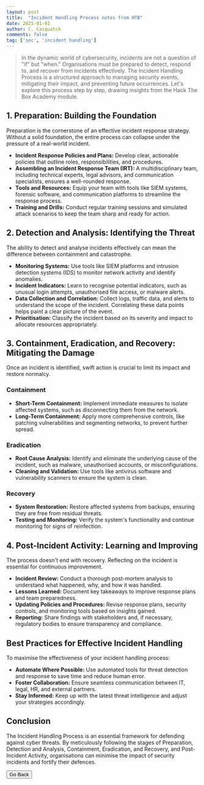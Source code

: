 ```yaml
---
layout: post
title:  "Incident Handling Process notes from HTB"
date: 2025-01-01
author: C. Casquatch
comments: false
tag: ['soc', 'incident handling']
---
```



> In the dynamic world of cybersecurity, incidents are not a question of "if" but "when." Organisations must be prepared to detect, respond to, and recover from incidents effectively. The Incident Handling Process is a structured approach to managing security events, mitigating their impact, and preventing future occurrences. Let's explore this process step by step, drawing insights from the Hack The Box Academy module.

## 1. Preparation: Building the Foundation
Preparation is the cornerstone of an effective incident response strategy. Without a solid foundation, the entire process can collapse under the pressure of a real-world incident.

- **Incident Response Policies and Plans:** Develop clear, actionable policies that outline roles, responsibilities, and procedures.
- **Assembling an Incident Response Team (IRT):** A multidisciplinary team, including technical experts, legal advisors, and communication specialists, ensures a well-rounded response.
- **Tools and Resources:** Equip your team with tools like SIEM systems, forensic software, and communication platforms to streamline the response process.
- **Training and Drills:** Conduct regular training sessions and simulated attack scenarios to keep the team sharp and ready for action.

## 2. Detection and Analysis: Identifying the Threat
The ability to detect and analyse incidents effectively can mean the difference between containment and catastrophe.

- **Monitoring Systems:** Use tools like SIEM platforms and intrusion detection systems (IDS) to monitor network activity and identify anomalies.
- **Incident Indicators:** Learn to recognise potential indicators, such as unusual login attempts, unauthorised file access, or malware alerts.
- **Data Collection and Correlation:** Collect logs, traffic data, and alerts to understand the scope of the incident. Correlating these data points helps paint a clear picture of the event.
- **Prioritisation:** Classify the incident based on its severity and impact to allocate resources appropriately.

## 3. Containment, Eradication, and Recovery: Mitigating the Damage
Once an incident is identified, swift action is crucial to limit its impact and restore normalcy.

### Containment
- **Short-Term Containment:** Implement immediate measures to isolate affected systems, such as disconnecting them from the network.
- **Long-Term Containment:** Apply more comprehensive controls, like patching vulnerabilities and segmenting networks, to prevent further spread.

### Eradication
- **Root Cause Analysis:** Identify and eliminate the underlying cause of the incident, such as malware, unauthorised accounts, or misconfigurations.
- **Cleaning and Validation:** Use tools like antivirus software and vulnerability scanners to ensure the system is clean.

### Recovery
- **System Restoration:** Restore affected systems from backups, ensuring they are free from residual threats.
- **Testing and Monitoring:** Verify the system's functionality and continue monitoring for signs of reinfection.

## 4. Post-Incident Activity: Learning and Improving
The process doesn't end with recovery. Reflecting on the incident is essential for continuous improvement.

- **Incident Review:** Conduct a thorough post-mortem analysis to understand what happened, why, and how it was handled.
- **Lessons Learned:** Document key takeaways to improve response plans and team preparedness.
- **Updating Policies and Procedures:** Revise response plans, security controls, and monitoring tools based on insights gained.
- **Reporting:** Share findings with stakeholders and, if necessary, regulatory bodies to ensure transparency and compliance.

## Best Practices for Effective Incident Handling
To maximise the effectiveness of your incident handling process:

- **Automate Where Possible:** Use automated tools for threat detection and response to save time and reduce human error.
- **Foster Collaboration:** Ensure seamless communication between IT, legal, HR, and external partners.
- **Stay Informed:** Keep up with the latest threat intelligence and adjust your strategies accordingly.

## Conclusion
The Incident Handling Process is an essential framework for defending against cyber threats. By meticulously following the stages of Preparation, Detection and Analysis, Containment, Eradication, and Recovery, and Post-Incident Activity, organisations can minimise the impact of security incidents and fortify their defences.

<button onclick="history.back()">Go Back</button>
